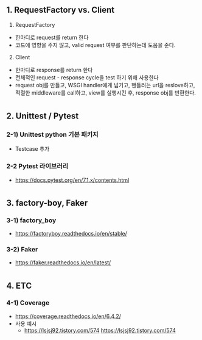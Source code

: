 ## 1. RequestFactory vs. Client

1. RequestFactory
 - 한마디로 request를 return 한다
 - 코드에 영향을 주지 않고, valid request 여부를 판단하는데 도움을 준다.


2. Client
 - 한마디로 response를 return 한다
 - 전체적인 request - response cycle을 test 하기 위해 사용한다
 - request obj를 만들고, WSGI handler에게 넘기고,
 핸들러는 url을 reslove하고, 적절한 middleware를 call하고, view를 실행시킨 후, response obj를 반환한다.
#

## 2. Unittest / Pytest
### 2-1) Unittest python 기본 패키지
 - Testcase 추가
### 2-2 Pytest 라이브러리
 - https://docs.pytest.org/en/7.1.x/contents.html

#

## 3. factory-boy, Faker
### 3-1) factory_boy
 - https://factoryboy.readthedocs.io/en/stable/
### 3-2) Faker
 - https://faker.readthedocs.io/en/latest/

#

## 4. ETC
### 4-1) Coverage
 - https://coverage.readthedocs.io/en/6.4.2/
 - 사용 예시
    - https://lsjsj92.tistory.com/574
https://lsjsj92.tistory.com/574
